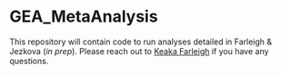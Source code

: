 # GEA_MetaAnalysis
This repository will contain code to run analyses detailed in Farleigh & Jezkova (*in prep*). Please reach out to [Keaka Farleigh](https://kfarleigh.github.io/contact/) if you have any questions.
